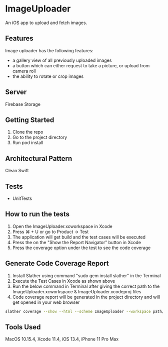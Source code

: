# ImageUploader

An iOS app to upload and fetch images.

## Features

Image uploader has the following features:

- a gallery view of all previously uploaded images
- a button which can either request to take a picture, or upload from camera roll
- the ability to rotate or crop images

## Server

Firebase Storage

## Getting Started

1. Clone the repo
2. Go to the project directory
3. Run pod install

## Architectural Pattern

Clean Swift

## Tests

- UnitTests

## How to run the tests

1. Open the ImageUploader.xcworkspace in Xcode
2. Press ⌘ + U or go to Product -> Test
3. The application will get build and the test cases will be executed
4. Press the on the "Show the Report Navigator" button in Xcode
5. Press the coverage option under the test to see the code coverage

## Generate Code Coverage Report

1. Install Slather using command "sudo gem install slather" in the Terminal
2. Execute the Test Cases in Xcode as shown above
3. Run the below command in Terminal after giving the correct path to the ImageUploader.xcworkspace & ImageUploader.xcodeproj files
4. Code coverage report will be generated in the project directory and will get opened in your web browser

```bash
slather coverage --show --html --scheme ImageUploader --workspace path/to/ImageUploader.xcworkspace path/to/ImageUploader.xcodeproj

```

## Tools Used

MacOS 10.15.4, Xcode 11.4, iOS 13.4, iPhone 11 Pro Max
